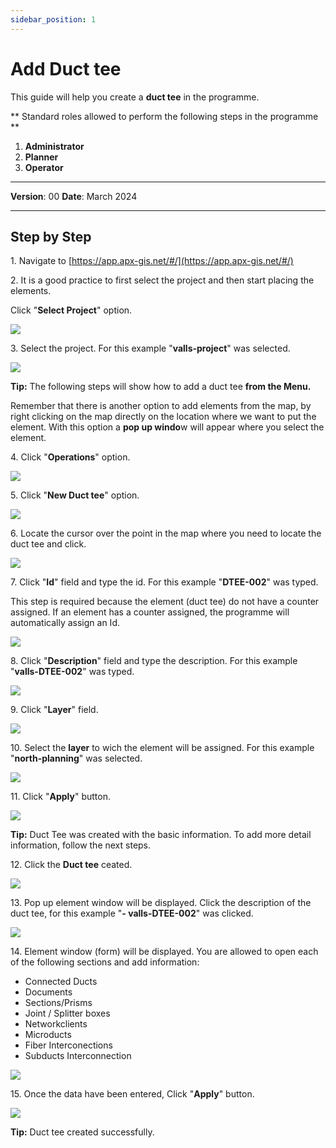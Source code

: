 ```yaml
---
sidebar_position: 1
---
```


# Add Duct tee

This guide will help you create a **duct tee** in the programme.

** Standard roles allowed to perform the following steps in the programme **

1.	**Administrator**
2.  **Planner**
3. **Operator**

------------

**Version**: 00
**Date**: March 2024

------------
## **Step by Step**

1\. Navigate to [https://app.apx-gis.net/#/](https://app.apx-gis.net/#/)

2\. It is a good practice to first select the project and then start placing the elements.

Click "**Select Project**" option.

![](/img/downloads/01-create-duct-tee_1.jpeg)


3\. Select the project. For this example "**valls-project**" was selected.

![](/img/downloads/01-create-duct-tee_2.jpeg)


**Tip:** The following steps will show how to add a duct tee **from the Menu.**

Remember that there is another option to add elements from the map, by right clicking on the map directly on the location where we want to put the element. With this option a **pop up windo**w will appear where you select the element. 


4\. Click "**Operations**" option.

![](/img/downloads/01-create-duct-tee_3.jpeg)


5\. Click "**New Duct tee**" option.

![](/img/downloads/01-create-duct-tee_4.jpeg)


6\. Locate the cursor over the point in the map where you need to locate the duct tee and click.

![](/img/downloads/01-create-duct-tee_5.jpeg)


7\. Click "**Id**" field and type the id. For this example "**DTEE-002**" was typed.

This step is required because the element (duct tee) do not have a counter assigned. If an element has a counter assigned, the programme will automatically assign an Id.

![](/img/downloads/01-create-duct-tee_6.jpeg)


8\. Click "**Description**" field and type the description. For this example "**valls-DTEE-002**" was typed.

![](/img/downloads/01-create-duct-tee_7.jpeg)


9\. Click "**Layer**" field.

![](/img/downloads/01-create-duct-tee_8.jpeg)


10\. Select the **layer** to wich the element will be assigned. For this example "**north-planning**" was selected.

![](/img/downloads/01-create-duct-tee_9.jpeg)


11\. Click "**Apply**" button.

![](/img/downloads/01-create-duct-tee_10.jpeg)


**Tip:** Duct Tee was created with the basic information. To add more detail information, follow the next steps.


12\. Click the **Duct tee** ceated.

![](/img/downloads/01-create-duct-tee_11.jpeg)


13\. Pop up element window will be displayed. Click the description of the duct tee, for this example "**- valls-DTEE-002**" was clicked.

![](/img/downloads/01-create-duct-tee_12.jpeg)


14\. Element window (form) will be displayed. You are allowed to open each of the following sections and add information:

- Connected Ducts
- Documents
- Sections/Prisms
- Joint / Splitter boxes
- Networkclients
- Microducts
- Fiber Interconections
- Subducts Interconnection

![](/img/downloads/01-create-duct-tee_13.jpeg)


15\. Once the data have been entered, Click "**Apply**" button.

![](/img/downloads/01-create-duct-tee_14.jpeg)


**Tip:** Duct tee created successfully.

